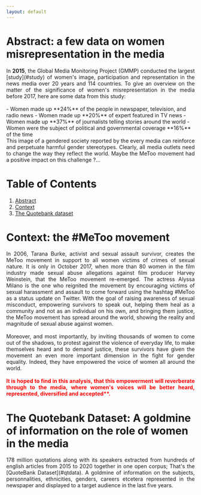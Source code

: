 ```yaml
---
layout: default
---
```


<a name="study" href="https://www.media-diversity.org/additional-files/Who_Makes_the_News_-_Global_Media_Monitoring_Project.pdf">
<a name="qtdata" href="https://dlab.epfl.ch/people/west/pub/Vaucher-Spitz-Catasta-West_WSDM-21.pdf">

# <a name="abstract"></a> **Abstract**: a few data on women misrepresentation in the media 

<div style="text-align: justify"> In <strong>2015</strong>, the Global Media Monitoring Project (GMMP) conducted the largest [study](#study) of women's image, participation and representation in the news media over 20 years and 114 countries. To give an overview on the matter of the significance of women's misrepresentation in the media before 2017, here are some data from this study: </div>
<br>
- Women made up **24%** of the people in newspaper, television, and radio news
- Women made up **20%** of expert featured in TV news
- Women made up **37%** of journalists telling stories around the world
- Women were the subject of political and governmental coverage **16%** of the time
 <br>
 <div style="text-align: justify">This image of a gendered society reported by the every media can reinforce and perpetuate harmful gender stereotypes. Clearly, all media outlets need to change the way they reflect the world. Maybe the MeToo movement had a positive impact on this challenge ?... </div>



# **Table of Contents**
1. [Abstract](#abstract)
2. [Context](#context)
3. [The Quotebank dataset](#quotebank)


# <a name="context"></a> **Context**: the #MeToo movement 

<div style="text-align: justify"> In 2006, Tarana Burke, activist and sexual assault survivor, creates the MeToo movement in support to all women victims of crimes of sexual nature. It is only in October 2017, when more than 80 women in the film industry made sexual abuse allegations against film producer Harvey Weinstein, that the MeToo movement re-emerged. The actress Alyssa Milano is the one who reignited the movement by encouraging victims of sexual harassment and assault to come forward using the hashtag #MeToo as a status update on Twitter. With the goal of raising awareness of sexual misconduct, empowering survivors to speak out, helping them heal as a community and not as an individual on his own, and bringing them justice, the MeToo movement has spread around the world, showing the reality and magnitude of sexual abuse against women.  </div>

<br>

<div style="text-align: justify">Moreover, and most importantly, by inviting thousands of women to come out of the shadows, to protest against the violence of everyday life, to make themselves heard and to demand justice, these survivors have given the movement an even more important dimension in the fight for gender equality. Indeed, they have empowered the voice of women all around the world.  </div>

<br> 
 
<div style="text-align: justify"><span style="color:Red"><strong>It is hoped to find in this analysis, that this empowerment will reverberate through to the media, where women's voices will be better heard, represented, diversified and accepted**.</strong></span>  </div>


# <a name="quotebank"></a> **The Quotebank Dataset**: A goldmine of information on the role of women in the media

<div style="text-align: justify"> 178 million quotations along with its speakers extracted from hundreds of english articles from 2015 to 2020 together in one open corpus; That's the [QuoteBank Dataset](#qtdata). A goldmine of information on the subjects, personnalities, ethnicities, genders, careers etcetera represented in the newspaper and displayed to a target audience in the last five years. </div>


